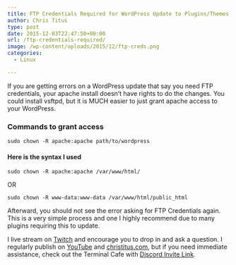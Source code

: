 ```yaml
---
title: FTP Credentials Required for WordPress Update to Plugins/Themes
author: Chris Titus
type: post
date: 2015-12-03T22:47:50+00:00
url: /ftp-credentials-required/
image: /wp-content/uploads/2015/12/ftp-creds.png
categories:
  - Linux

---
```

If you are getting errors on a WordPress update that say you need FTP credentials, your apache install doesn&#8217;t have rights to do the changes. You could install vsftpd, but it is MUCH easier to just grant apache access to your WordPress.<!--more-->

### Commands to grant access

`sudo chown -R apache:apache path/to/wordpress`

#### Here is the syntax I used

`sudo chown -R apache:apache /var/www/html/`
  
OR
  
`sudo chown -R www-data:www-data /var/www/html/public_html`

Afterward, you should not see the error asking for FTP Credentials again. This is a very simple process and one I highly recommend due to many plugins requiring this to update.

I live stream on [Twitch][1] and encourage you to drop in and ask a question. I regularly publish on [YouTube][2] and [christitus.com][3], but if you need immediate assistance, check out the Terminal Cafe with [Discord Invite Link][4].

 [1]: https://twitch.tv/christitustech
 [2]: https://www.youtube.com/c/ChrisTitusTech
 [3]: https://christitus.com/
 [4]: https://christitus.com/discord
